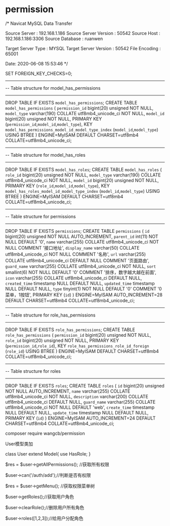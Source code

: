 # permission

/*
Navicat MySQL Data Transfer

Source Server         : 192.168.1.186
Source Server Version : 50542
Source Host           : 192.168.1.186:3306
Source Database       : ruanwen

Target Server Type    : MYSQL
Target Server Version : 50542
File Encoding         : 65001

Date: 2020-06-08 15:53:46
*/

SET FOREIGN_KEY_CHECKS=0;

-- ----------------------------
-- Table structure for model_has_permissions
-- ----------------------------
DROP TABLE IF EXISTS `model_has_permissions`;
CREATE TABLE `model_has_permissions` (
  `permission_id` bigint(20) unsigned NOT NULL,
  `model_type` varchar(190) COLLATE utf8mb4_unicode_ci NOT NULL,
  `model_id` bigint(20) unsigned NOT NULL,
  PRIMARY KEY (`permission_id`,`model_id`,`model_type`),
  KEY `model_has_permissions_model_id_model_type_index` (`model_id`,`model_type`) USING BTREE
) ENGINE=MyISAM DEFAULT CHARSET=utf8mb4 COLLATE=utf8mb4_unicode_ci;

-- ----------------------------
-- Table structure for model_has_roles
-- ----------------------------
DROP TABLE IF EXISTS `model_has_roles`;
CREATE TABLE `model_has_roles` (
  `role_id` bigint(20) unsigned NOT NULL,
  `model_type` varchar(190) COLLATE utf8mb4_unicode_ci NOT NULL,
  `model_id` bigint(20) unsigned NOT NULL,
  PRIMARY KEY (`role_id`,`model_id`,`model_type`),
  KEY `model_has_roles_model_id_model_type_index` (`model_id`,`model_type`) USING BTREE
) ENGINE=MyISAM DEFAULT CHARSET=utf8mb4 COLLATE=utf8mb4_unicode_ci;

-- ----------------------------
-- Table structure for permissions
-- ----------------------------
DROP TABLE IF EXISTS `permissions`;
CREATE TABLE `permissions` (
  `id` bigint(20) unsigned NOT NULL AUTO_INCREMENT,
  `parent_id` int(11) NOT NULL DEFAULT '0',
  `name` varchar(255) COLLATE utf8mb4_unicode_ci NOT NULL COMMENT '接口地址',
  `display_name` varchar(50) COLLATE utf8mb4_unicode_ci NOT NULL COMMENT '名称',
  `url` varchar(255) COLLATE utf8mb4_unicode_ci DEFAULT NULL COMMENT '页面路由',
  `guard_name` varchar(255) COLLATE utf8mb4_unicode_ci NOT NULL,
  `sort` smallint(6) NOT NULL DEFAULT '0' COMMENT '排序，数字越大越在前面',
  `icon` varchar(255) COLLATE utf8mb4_unicode_ci DEFAULT NULL,
  `created_time` timestamp NULL DEFAULT NULL,
  `updated_time` timestamp NULL DEFAULT NULL,
  `type` tinyint(1) NOT NULL DEFAULT '0' COMMENT '0菜单，1按钮',
  PRIMARY KEY (`id`)
) ENGINE=MyISAM AUTO_INCREMENT=28 DEFAULT CHARSET=utf8mb4 COLLATE=utf8mb4_unicode_ci;

-- ----------------------------
-- Table structure for role_has_permissions
-- ----------------------------
DROP TABLE IF EXISTS `role_has_permissions`;
CREATE TABLE `role_has_permissions` (
  `permission_id` bigint(20) unsigned NOT NULL,
  `role_id` bigint(20) unsigned NOT NULL,
  PRIMARY KEY (`permission_id`,`role_id`),
  KEY `role_has_permissions_role_id_foreign` (`role_id`) USING BTREE
) ENGINE=MyISAM DEFAULT CHARSET=utf8mb4 COLLATE=utf8mb4_unicode_ci;

-- ----------------------------
-- Table structure for roles
-- ----------------------------
DROP TABLE IF EXISTS `roles`;
CREATE TABLE `roles` (
  `id` bigint(20) unsigned NOT NULL AUTO_INCREMENT,
  `name` varchar(255) COLLATE utf8mb4_unicode_ci NOT NULL,
  `description` varchar(200) COLLATE utf8mb4_unicode_ci DEFAULT NULL,
  `guard_name` varchar(255) COLLATE utf8mb4_unicode_ci NOT NULL DEFAULT 'web',
  `create_time` timestamp NULL DEFAULT NULL,
  `update_time` timestamp NULL DEFAULT NULL,
  PRIMARY KEY (`id`)
) ENGINE=MyISAM AUTO_INCREMENT=24 DEFAULT CHARSET=utf8mb4 COLLATE=utf8mb4_unicode_ci;



composer require wangcb/permission

User模型类加

class User extend Model{
  use HasRole;
}

$res = $user->getAllPermissions(); //获取所有权限

$user->can('/auth/add');//判断是否有权限

$res = $user->getMenu(); //获取权限菜单树

$user->getRoles();//获取用户角色

$user->clearRole();//删除用户所有角色

$user->roles([1,2,3]);//给用户分配角色
